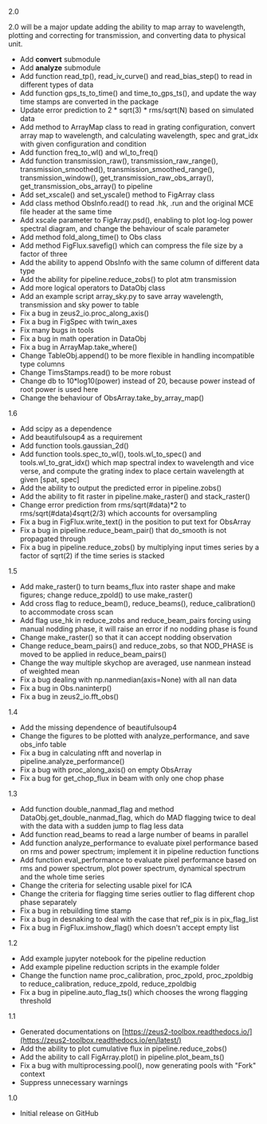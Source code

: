 2.0

2.0 will be a major update adding the ability to map array to wavelength, plotting and correcting for transmission, and
converting data to physical unit.

- Add **convert** submodule
- Add **analyze** submodule
- Add function read_tp(), read_iv_curve() and read_bias_step() to read in different types of data
- Add function gps_ts_to_time() and time_to_gps_ts(), and update the way time stamps are converted in the package
- Update error prediction to 2 * sqrt(3) * rms/sqrt(N) based on simulated data
- Add method to ArrayMap class to read in grating configuration, convert array map to wavelength, and calculating
  wavelength, spec and grat_idx with given configuration and condition
- Add function freq_to_wl() and wl_to_freq()
- Add function transmission_raw(), transmission_raw_range(), transmission_smoothed(), transmission_smoothed_range(),
  transmission_window(), get_transmission_raw_obs_array(), get_transmission_obs_array() to pipeline
- Add set_xscale() and set_yscale() method to FigArray class
- Add class method ObsInfo.read() to read .hk, .run and the original MCE file header at the same time
- Add xscale parameter to FigArray.psd(), enabling to plot log-log power spectral diagram, and change the behaviour of
  scale parameter
- Add method fold_along_time() to Obs class
- Add method FigFlux.savefig() which can compress the file size by a factor of three
- Add the ability to append ObsInfo with the same column of different data type
- Add the ability for pipeline.reduce_zobs() to plot atm transmission
- Add more logical operators to DataObj class
- Add an example script array_sky.py to save array wavelength, transmission and sky power to table
- Fix a bug in zeus2_io.proc_along_axis()
- Fix a bug in FigSpec with twin_axes
- Fix many bugs in tools
- Fix a bug in math operation in DataObj
- Fix a bug in ArrayMap.take_where()
- Change TableObj.append() to be more flexible in handling incompatible type columns
- Change TimsStamps.read() to be more robust
- Change db to 10*log10(power) instead of 20, because power instead of root power is used here
- Change the behaviour of ObsArray.take_by_array_map()

1.6

- Add scipy as a dependence
- Add beautifulsoup4 as a requirement
- Add function tools.gaussian_2d()
- Add function tools.spec_to_wl(), tools.wl_to_spec() and tools.wl_to_grat_idx() which map spectral index to wavelength
  and vice verse, and compute the grating index to place certain wavelength at given [spat, spec]
- Add the ability to output the predicted error in pipeline.zobs()
- Add the ability to fit raster in pipeline.make_raster() and stack_raster()
- Change error prediction from rms/sqrt(#data)*2 to rms/sqrt(#data)*4*sqrt(2/3) which accounts for oversampling
- Fix a bug in FigFlux.write_text() in the position to put text for ObsArray
- Fix a bug in pipeline.reduce_beam_pair() that do_smooth is not propagated through
- Fix a bug in pipeline.reduce_zobs() by multiplying input times series by a factor of sqrt(2) if the time series is
  stacked

1.5

- Add make_raster() to turn beams_flux into raster shape and make figures; change reduce_zpold() to use make_raster()
- Add cross flag to reduce_beam(), reduce_beams(), reduce_calibration() to accommodate cross scan
- Add flag use_hk in reduce_zobs and reduce_beam_pairs forcing using manual nodding phase, it will raise an error if no
  nodding phase is found
- Change make_raster() so that it can accept nodding observation
- Change reduce_beam_pairs() and reduce_zobs, so that NOD_PHASE is moved to be applied in reduce_beam_pairs()
- Change the way multiple skychop are averaged, use nanmean instead of weighted mean
- Fix a bug dealing with np.nanmedian(axis=None) with all nan data
- Fix a bug in Obs.naninterp()
- Fix a bug in zeus2_io.fft_obs()

1.4

- Add the missing dependence of beautifulsoup4
- Change the figures to be plotted with analyze_performance, and save obs_info table
- Fix a bug in calculating nfft and noverlap in pipeline.analyze_performance()
- Fix a bug with proc_along_axis() on empty ObsArray
- Fix a bug for get_chop_flux in beam with only one chop phase

1.3

- Add function double_nanmad_flag and method DataObj.get_double_nanmad_flag, which do MAD flagging twice to deal with
  the data with a sudden jump to flag less data
- Add function read_beams to read a large number of beams in parallel
- Add function analyze_performance to evaluate pixel performance based on rms and power spectrum; implement it in
  pipeline reduction functions
- Add function eval_performance to evaluate pixel performance based on rms and power spectrum, plot power spectrum,
  dynamical spectrum and the whole time series
- Change the criteria for selecting usable pixel for ICA
- Change the criteria for flagging time series outlier to flag different chop phase separately
- Fix a bug in rebuilding time stamp
- Fix a bug in desnaking to deal with the case that ref_pix is in pix_flag_list
- Fix a bug in FigFlux.imshow_flag() which doesn't accept empty list

1.2

- Add example jupyter notebook for the pipeline reduction
- Add example pipeline reduction scripts in the example folder
- Change the function name proc_calibration, proc_zpold, proc_zpoldbig to reduce_calibration, reduce_zpold,
  reduce_zpoldbig
- Fix a bug in pipeline.auto_flag_ts() which chooses the wrong flagging threshold

1.1

- Generated documentations on [https://zeus2-toolbox.readthedocs.io/](https://zeus2-toolbox.readthedocs.io/en/latest/)
- Add the ability to plot cumulative flux in pipeline.reduce_zobs()
- Add the ability to call FigArray.plot() in pipeline.plot_beam_ts()
- Fix a bug with multiprocessing.pool(), now generating pools with "Fork" context
- Suppress unnecessary warnings

1.0

- Initial release on GitHub
